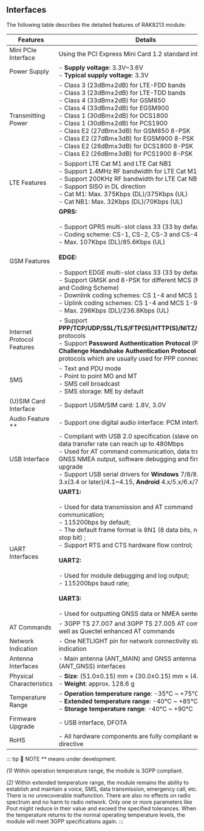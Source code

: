 ## Interfaces

The following table describes the detailed features of RAK8213 module:

| **Features**               | **Details**                                                                                                                                                                                                                                                                                                                                                                                                                                          |
| -------------------------- | ---------------------------------------------------------------------------------------------------------------------------------------------------------------------------------------------------------------------------------------------------------------------------------------------------------------------------------------------------------------------------------------------------------------------------------------------------- |
| Mini PCIe Interface        | Using the PCI Express Mini Card 1.2 standard interface                                                                                                                                                                                                                                                                                                                                                                                               |
| Power Supply               | - **Supply voltage**: 3.3V~3.6V<br>- **Typical supply voltage**: 3.3V                                                                                                                                                                                                                                                                                                                                                                                |
| Transmitting Power         | - Class 3 (23dBm±2dB) for LTE-FDD bands<br>- Class 3 (23dBm±2dB) for LTE-TDD bands<br>- Class 4 (33dBm±2dB) for GSM850<br>- Class 4 (33dBm±2dB) for EGSM900<br>- Class 1 (30dBm±2dB) for DCS1800<br>- Class 1 (30dBm±2dB) for PCS1900<br>- Class E2 (27dBm±3dB) for GSM850 8-PSK<br>- Class E2 (27dBm±3dB) for EGSM900 8-PSK<br>- Class E2 (26dBm±3dB) for DCS1800 8-PSK<br>- Class E2 (26dBm±3dB) for PCS1900 8-PSK                                 |
| LTE Features               | - Support LTE Cat M1 and LTE Cat NB1<br>- Support 1.4MHz RF bandwidth for LTE Cat M1<br>- Support 200KHz RF bandwidth for LTE Cat NB1<br>- Support SISO in DL direction<br>- Cat M1: Max. 375Kbps (DL)/375Kbps (UL)<br>- Cat NB1: Max. 32Kbps (DL)/70Kbps (UL)                                                                                                                                                                                       |
| GSM Features               | **GPRS:**<br><br>- Support GPRS multi-slot class 33 (33 by default)<br>- Coding scheme: CS-1, CS-2, CS-3 and CS-4<br>- Max. 107Kbps (DL)/85.6Kbps (UL)<br><br>**EDGE:**<br><br>- Support EDGE multi-slot class 33 (33 by default)<br>- Support GMSK and 8-PSK for different MCS (Modulation and Coding Scheme)<br>- Downlink coding schemes: CS 1-4 and MCS 1-9<br>- Uplink coding schemes: CS 1-4 and MCS 1-9<br>- Max. 296Kbps (DL)/236.8Kbps (UL) |
| Internet Protocol Features | - Support **PPP/TCP/UDP/SSL/TLS/FTP(S)/HTTP(S)/NITZ/PING/MQTT** protocols<br>- Support **Password Authentication Protocol** (PAP) and **Challenge Handshake Authentication Protocol** (CHAP) protocols which are usually used for PPP connections                                                                                                                                                                                                    |
| SMS                        | - Text and PDU mode<br>- Point to point MO and MT<br>- SMS cell broadcast<br>- SMS storage: ME by default                                                                                                                                                                                                                                                                                                                                            |
| (U)SIM Card Interface      | - Support USIM/SIM card: 1.8V, 3.0V                                                                                                                                                                                                                                                                                                                                                                                                                  |
| Audio Feature \*\*         | - Support one digital audio interface: PCM interface                                                                                                                                                                                                                                                                                                                                                                                                 |
| USB Interface              | - Compliant with USB 2.0 specification (slave only) and the data transfer rate can reach up to 480Mbps<br>- Used for AT command communication, data transmission, GNSS NMEA output, software debugging and firmware upgrade<br>- Support USB serial drivers for **Windows** 7/8/8.1/10, **Linux** 3.x(3.4 or later)/4.1~4.15, **Android** 4.x/5.x/6.x/7.x/8.x/9.x                                                                                    |
| UART Interfaces            | **UART1:**<br><br>- Used for data transmission and AT command communication;<br>- 115200bps by default;<br>- The default frame format is 8N1 (8 data bits, no parity, 1 stop bit) ;<br>- Support RTS and CTS hardware flow control;<br><br>**UART2:**<br><br>- Used for module debugging and log output;<br>- 115200bps baud rate;<br><br>**UART3:**<br><br>- Used for outputting GNSS data or NMEA sentences;                                       |
| AT Commands                | - 3GPP TS 27.007 and 3GPP TS 27.005 AT commands, as well as Quectel enhanced AT commands                                                                                                                                                                                                                                                                                                                                                             |
| Network Indication         | - One NETLIGHT pin for network connectivity status indication                                                                                                                                                                                                                                                                                                                                                                                        |
| Antenna Interfaces         | - Main antenna (ANT_MAIN) and GNSS antenna (ANT_GNSS) interfaces                                                                                                                                                                                                                                                                                                                                                                                     |
| Physical Characteristics   | - **Size**: (51.0±0.15) mm × (30.0±0.15) mm × (4.9±0.2) mm<br>- **Weight**: approx. 128.6 g                                                                                                                                                                                                                                                                                                                                                          |
| Temperature Range          | - **Operation temperature range**: -35°C ~ +75°C _(1)_<br>- **Extended temperature range**: -40°C ~ +85°C _(2)_<br>- **Storage temperature range**: -40°C ~ +90°C                                                                                                                                                                                                                                                                                    |
| Firmware Upgrade           | - USB interface, DFOTA                                                                                                                                                                                                                                                                                                                                                                                                                               |
| RoHS                       | - All hardware components are fully compliant with EU RoHS directive                                                                                                                                                                                                                                                                                                                                                                                 |

::: tip 📝 NOTE
\*\* means under development.

_(1)_ Within operation temperature range, the module is 3GPP compliant.

_(2)_ Within extended temperature range, the module remains the ability to establish and maintain a voice, SMS, data transmission, emergency call, etc. There is no unrecoverable malfunction. There are also no effects on radio spectrum and no harm to radio network. Only one or more parameters like Pout might reduce in their value and exceed the specified tolerances. When the temperature returns to the normal operating temperature levels, the module will meet 3GPP specifications again.
:::
